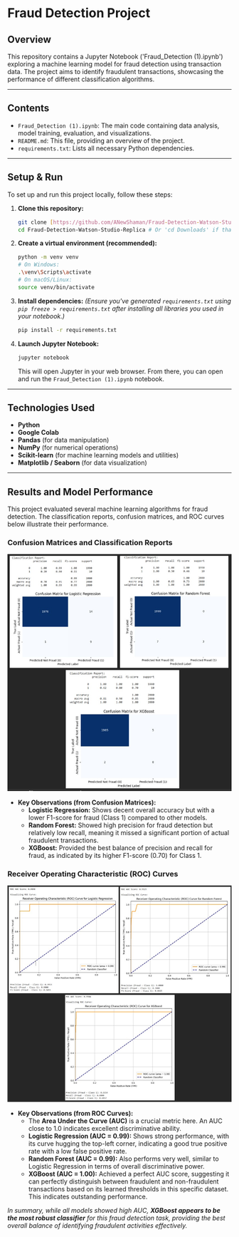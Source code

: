 # Fraud Detection Project

## Overview

This repository contains a Jupyter Notebook ('Fraud_Detection (1).ipynb') exploring a machine learning model for fraud detection using transaction data. The project aims to identify fraudulent transactions, showcasing the performance of different classification algorithms.

---

## Contents

* `Fraud_Detection (1).ipynb`: The main code containing data analysis, model training, evaluation, and visualizations.
* `README.md`: This file, providing an overview of the project.
* `requirements.txt`: Lists all necessary Python dependencies.

---

## Setup & Run

To set up and run this project locally, follow these steps:

1.  **Clone this repository:**
    ```bash
    git clone [https://github.com/ANewShaman/Fraud-Detection-Watson-Studio-Replica.git](https://github.com/ANewShaman/Fraud-Detection-Watson-Studio-Replica.git)
    cd Fraud-Detection-Watson-Studio-Replica # Or 'cd Downloads' if that's where you initialized
    ```

2.  **Create a virtual environment (recommended):**
    ```bash
    python -m venv venv
    # On Windows:
    .\venv\Scripts\activate
    # On macOS/Linux:
    source venv/bin/activate
    ```

3.  **Install dependencies:**
    *(Ensure you've generated `requirements.txt` using `pip freeze > requirements.txt` after installing all libraries you used in your notebook.)*
    ```bash
    pip install -r requirements.txt
    ```

4.  **Launch Jupyter Notebook:**
    ```bash
    jupyter notebook
    ```
    This will open Jupyter in your web browser. From there, you can open and run the `Fraud_Detection (1).ipynb` notebook.

---

## Technologies Used

* **Python**
* **Google Colab**
* **Pandas** (for data manipulation)
* **NumPy** (for numerical operations)
* **Scikit-learn** (for machine learning models and utilities)
* **Matplotlib / Seaborn** (for data visualization)

---

## Results and Model Performance

This project evaluated several machine learning algorithms for fraud detection. The classification reports, confusion matrices, and ROC curves below illustrate their performance.

### Confusion Matrices and Classification Reports

![Model Performance Comparison](confusion_matrices.jpg)

* **Key Observations (from Confusion Matrices):**
    * **Logistic Regression:** Shows decent overall accuracy but with a lower F1-score for fraud (Class 1) compared to other models.
    * **Random Forest:** Showed high precision for fraud detection but relatively low recall, meaning it missed a significant portion of actual fraudulent transactions.
    * **XGBoost:** Provided the best balance of precision and recall for fraud, as indicated by its higher F1-score (0.70) for Class 1.

### Receiver Operating Characteristic (ROC) Curves

![ROC Curve Comparison](ROC.jpg)

* **Key Observations (from ROC Curves):**
    * The **Area Under the Curve (AUC)** is a crucial metric here. An AUC close to 1.0 indicates excellent discriminative ability.
    * **Logistic Regression (AUC = 0.99):** Shows strong performance, with its curve hugging the top-left corner, indicating a good true positive rate with a low false positive rate.
    * **Random Forest (AUC = 0.99):** Also performs very well, similar to Logistic Regression in terms of overall discriminative power.
    * **XGBoost (AUC = 1.00):** Achieved a perfect AUC score, suggesting it can perfectly distinguish between fraudulent and non-fraudulent transactions based on its learned thresholds in this specific dataset. This indicates outstanding performance.

*In summary, while all models showed high AUC, **XGBoost appears to be the most robust classifier** for this fraud detection task, providing the best overall balance of identifying fraudulent activities effectively.*
